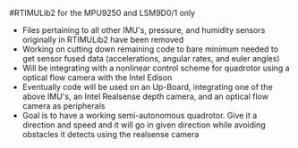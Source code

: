 #RTIMULib2 for the MPU9250 and LSM9D0/1 only
- Files pertaining to all other IMU's, pressure, and humidity sensors originally in RTIMULib2 have been removed
- Working on cutting down remaining code to bare minimum needed to get sensor fused data (accelerations, angular rates, and euler angles)
- Will be integrating with a nonlinear control scheme for quadrotor using a optical flow camera with the Intel Edison
- Eventually code will be used on an Up-Board, integrating one of the above IMU's, an Intel Realsense depth camera, and an optical flow camera as peripherals
- Goal is to have a working semi-autonomous quadrotor. Give it a direction and speed and it will go in given direction while avoiding obstacles it detects using the realsense camera
